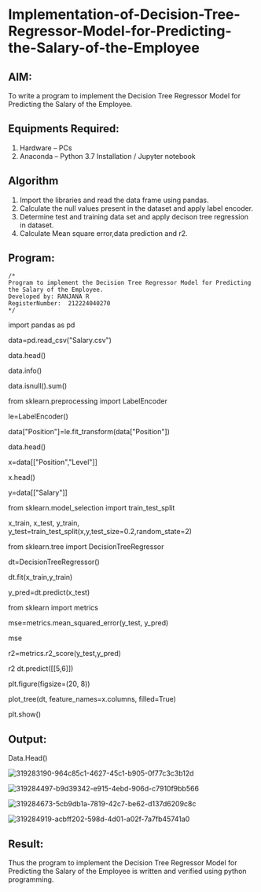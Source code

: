 # Implementation-of-Decision-Tree-Regressor-Model-for-Predicting-the-Salary-of-the-Employee

## AIM:
To write a program to implement the Decision Tree Regressor Model for Predicting the Salary of the Employee.

## Equipments Required:
1. Hardware – PCs
2. Anaconda – Python 3.7 Installation / Jupyter notebook

## Algorithm
1. Import the libraries and read the data frame using pandas.
2. Calculate the null values present in the dataset and apply label encoder.
3. Determine test and training data set and apply decison tree regression in dataset.
4. Calculate Mean square error,data prediction and r2.

## Program:
```
/*
Program to implement the Decision Tree Regressor Model for Predicting the Salary of the Employee.
Developed by: RANJANA R
RegisterNumber:  212224040270
*/
```
import pandas as pd

data=pd.read_csv("Salary.csv")

data.head()

data.info()

data.isnull().sum()

from sklearn.preprocessing import LabelEncoder

le=LabelEncoder()

data["Position"]=le.fit_transform(data["Position"])

data.head()

x=data[["Position","Level"]]

x.head()

y=data[["Salary"]]

from sklearn.model_selection import train_test_split

x_train, x_test, y_train, y_test=train_test_split(x,y,test_size=0.2,random_state=2)

from sklearn.tree import DecisionTreeRegressor

dt=DecisionTreeRegressor()

dt.fit(x_train,y_train)

y_pred=dt.predict(x_test)

from sklearn import metrics

mse=metrics.mean_squared_error(y_test, y_pred)

mse

r2=metrics.r2_score(y_test,y_pred)

r2
dt.predict([[5,6]])

plt.figure(figsize=(20, 8))

plot_tree(dt, feature_names=x.columns, filled=True)

plt.show()

## Output:
Data.Head()

![319283190-964c85c1-4627-45c1-b905-0f77c3c3b12d](https://github.com/user-attachments/assets/200fd4c6-2c0a-4fba-8b5b-21654dffc736)


![319284497-b9d39342-e915-4ebd-906d-c7910f9bb566](https://github.com/user-attachments/assets/e9ce7152-1bdd-4f26-8e3a-ef7df72e3448)

![319284673-5cb9db1a-7819-42c7-be62-d137d6209c8c](https://github.com/user-attachments/assets/d76d57fc-ddb3-465a-9ef9-2866417b408b)

![319284919-acbff202-598d-4d01-a02f-7a7fb45741a0](https://github.com/user-attachments/assets/3272e6af-ad89-4e91-b2d6-bee51f288190)



## Result:
Thus the program to implement the Decision Tree Regressor Model for Predicting the Salary of the Employee is written and verified using python programming.
